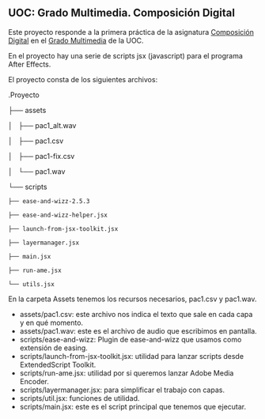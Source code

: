 ## UOC: Grado Multimedia. Composición Digital

Este proyecto responde a la primera práctica de la asignatura
[Composición Digital](http://cv.uoc.edu/tren/trenacc/web/GAT_EXP.PLANDOCENTE?any_academico=20181&cod) en el [Grado Multimedia](http://estudios.uoc.edu/es/grados/multimedia/presentacion?utm_medium=cpc&utm_source=cer_0_googlebrand&utm_campaign=20182_gr_es_mktope_3wpoliedric_producte&utm_content=area_immt_46&utm_term=grado%20multimedia%20uoc&gclid=EAIaIQobChMI5fXA5LSB3gIVR-d3Ch3NHQWDEAAYASAAEgKqRfD_BwE) de la UOC.

En el proyecto hay una serie de scripts jsx (javascript) para el programa After Effects.

El proyecto consta de los siguientes archivos:

.Proyecto

├── assets

│   ├── pac1_alt.wav

│   ├── pac1.csv

│   ├── pac1-fix.csv

│   └── pac1.wav

└── scripts

    ├── ease-and-wizz-2.5.3

    ├── ease-and-wizz-helper.jsx

    ├── launch-from-jsx-toolkit.jsx

    ├── layermanager.jsx

    ├── main.jsx

    ├── run-ame.jsx

    └── utils.jsx

En la carpeta Assets tenemos los recursos necesarios, pac1.csv y pac1.wav.

- assets/pac1.csv: este archivo nos indica el texto que sale en cada capa y en qué momento.
- assets/pac1.wav: este es el archivo de audio que escribimos en pantalla.
- scripts/ease-and-wizz: Plugin de ease-and-wizz que usamos como extensión de easing.
- scripts/launch-from-jsx-toolkit.jsx: utilidad para lanzar scripts desde ExtendedScript Toolkit.
- scripts/run-ame.jsx: utilidad por si queremos lanzar Adobe Media Encoder.
- scripts/layermanager.jsx: para simplificar el trabajo con capas.
- scripts/util.jsx: funciones de utilidad.
- scripts/main.jsx: este es el script principal que tenemos que ejecutar.

